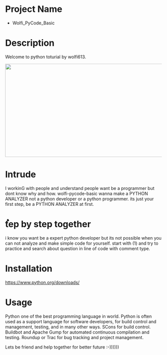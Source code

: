 # Project Name
  - Wolfi_PyCode_Basic
# Description 
Welcome to python toturial by wolfi613.

<img width="800" height="300" src="https://sdzwildlifeexplorers.org/sites/default/files/2018-09/python-green-tree-python.jpg">

# Intrude
 I workinG with people and understand people want be a programmer but dont know why and how. wolfi-pycode-basic wanna make a PYTHON ANALYZER not a python developer or a python programmer. its just your first step, be a PYTHON ANALYZER at first.
# ُtep by step together 
 i know you want be a expert python developer but its not possible when you can not analyze and make simple code for yourself. start with (1) and try to practice and search about question in line of code with comment type.
# Installation 
 https://www.python.org/downloads/
# Usage
 Python one of the best programming language in world. Python is often used as a support language for software developers, for build control and management, testing, and in many other ways. SCons for build control. Buildbot and Apache Gump for automated continuous compilation and testing. Roundup or Trac for bug tracking and project management.



Lets be friend and help together for better future :-))))))


